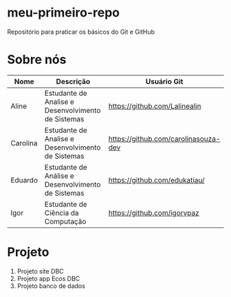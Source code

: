 # meu-primeiro-repo
Repositório para praticar os básicos do Git e GitHub

# Sobre nós

| Nome  | Descrição | Usuário Git |
| ------------- | ------------- | ------------- |
| Aline  | Estudante de Analise e Desenvolvimento de Sistemas | https://github.com/Lalinealin | 
| Carolina  | Estudante de Analise e Desenvolvimento de Sistemas  | https://github.com/carolinasouza-dev |
| Eduardo  | Estudante de Análise e Desenvolvimento de Sistemas  | https://github.com/edukatiau/  |
| Igor  | Estudante de Ciência da Computação |  https://github.com/igorvpaz |

# Projeto

1. Projeto site DBC
2. Projeto app Ecos DBC
3. Projeto banco de dados